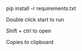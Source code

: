 pip install -r requirements.txt

Double click start to run

Shift + ctrl to open

Copies to clipboard